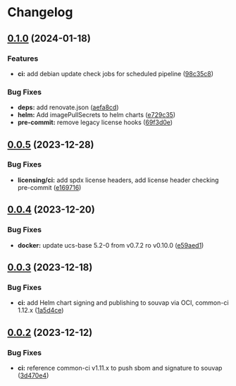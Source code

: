 # Changelog

## [0.1.0](https://git.knut.[secure].de/[secure]/components/keycloak-extensions/compare/v0.0.5...v0.1.0) (2024-01-18)


### Features

* **ci:** add debian update check jobs for scheduled pipeline ([98c35c8](https://git.knut.[secure].de/[secure]/components/keycloak-extensions/commit/98c35c8df1e90631c1a461ad86207738bf9386c0))


### Bug Fixes

* **deps:** add renovate.json ([aefa8cd](https://git.knut.[secure].de/[secure]/components/keycloak-extensions/commit/aefa8cd5e6180aaaf4c803a4e490a426efa15ea8))
* **helm:** Add imagePullSecrets to helm charts ([e729c35](https://git.knut.[secure].de/[secure]/components/keycloak-extensions/commit/e729c3515d50495eabc2cea26f8eb303fa68dc51))
* **pre-commit:** remove legacy license hooks ([69f3d0e](https://git.knut.[secure].de/[secure]/components/keycloak-extensions/commit/69f3d0e70275cfd620a07b373ca1a9d72929f732))

## [0.0.5](https://git.knut.[secure].de/[secure]/components/keycloak-extensions/compare/v0.0.4...v0.0.5) (2023-12-28)


### Bug Fixes

* **licensing/ci:** add spdx license headers, add license header checking pre-commit ([e169716](https://git.knut.[secure].de/[secure]/components/keycloak-extensions/commit/e16971686dd6b87abf37756f3377f51c44c718de))

## [0.0.4](https://git.knut.[secure].de/[secure]/components/keycloak-extensions/compare/v0.0.3...v0.0.4) (2023-12-20)


### Bug Fixes

* **docker:** update ucs-base 5.2-0 from v0.7.2 ro v0.10.0 ([e59aed1](https://git.knut.[secure].de/[secure]/components/keycloak-extensions/commit/e59aed126727f7845405b0825ae15e01d070c021))

## [0.0.3](https://git.knut.[secure].de/[secure]/components/keycloak-extensions/compare/v0.0.2...v0.0.3) (2023-12-18)


### Bug Fixes

* **ci:** add Helm chart signing and publishing to souvap via OCI, common-ci 1.12.x ([1a5d4ce](https://git.knut.[secure].de/[secure]/components/keycloak-extensions/commit/1a5d4cefb762fd39dd095af7b26396a6c4900ea0))

## [0.0.2](https://git.knut.[secure].de/[secure]/components/keycloak-extensions/compare/v0.0.1...v0.0.2) (2023-12-12)


### Bug Fixes

* **ci:** reference common-ci v1.11.x to push sbom and signature to souvap ([3d470e4](https://git.knut.[secure].de/[secure]/components/keycloak-extensions/commit/3d470e454dd0899ef5f04d9ca9517c30763b228c))
